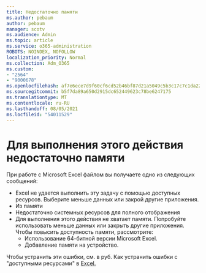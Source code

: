 ```yaml
---
title: Недостаточно памяти
ms.author: pebaum
author: pebaum
manager: scotv
ms.audience: Admin
ms.topic: article
ms.service: o365-administration
ROBOTS: NOINDEX, NOFOLLOW
localization_priority: Normal
ms.collection: Adm_O365
ms.custom:
- "2564"
- "9000678"
ms.openlocfilehash: af7e6ece7d9f60cf6cd52b46bf87d21a5049c5b3c17c7c1da2241cab0bff3264
ms.sourcegitcommit: b5f7da89a650d2915dc652449623c78be6247175
ms.translationtype: MT
ms.contentlocale: ru-RU
ms.lasthandoff: 08/05/2021
ms.locfileid: "54011529"
---
```

# <a name="there-isnt-enough-memory-to-complete-this-action"></a>Для выполнения этого действия недостаточно памяти

При работе с Microsoft Excel файлом вы получаете одно из следующих сообщений:

- Excel не удается выполнить эту задачу с помощью доступных ресурсов. Выберите меньше данных или закрой другие приложения.
- Из памяти
- Недостаточно системных ресурсов для полного отображения
- Для выполнения этого действия не хватает памяти. Попробуйте использовать меньше данных или закрыть другие приложения. Чтобы повысить доступность памяти, рассмотрите: 
    - Использование 64-битной версии Microsoft Excel.
    - Добавление памяти на устройство.

Чтобы устранить эти ошибки, см. в руб. Как устранить ошибки с "доступными ресурсами" в [Excel.](https://docs.microsoft.com/office/troubleshoot/excel/available-resources-errors)